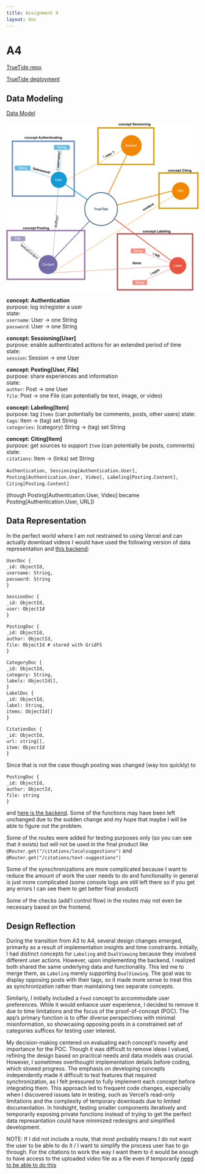 ```yaml
---
title: Assignment 4
layout: doc
---
```


# A4

[TrueTide repo](https://github.com/jennet-zamanova/truetide)

[TrueTide deployment](https://truetide.vercel.app/)

## Data Modeling

[Data Model](https://viewer.diagrams.net/?tags=%7B%7D&lightbox=1&highlight=0000ff&edit=_blank&layers=1&nav=1&title=test.drawio#R%3Cmxfile%3E%3Cdiagram%20id%3D%226a731a19-8d31-9384-78a2-239565b7b9f0%22%20name%3D%22Page-1%22%3E7Vxbc9o4FP4tfeAxjO6yHwMJ7cy2M52mnXYfDSjgrcGMMU3SX78yyBddnHKxDVk2D210wLL1fUffOUeS08PDxfP7JFjNP8VTEfUQmD738F0PIYQxlv9llpedBSLs7SyzJJwqW2l4CH8LZQTKugmnYq19MY3jKA1XunESL5dikmq2IEniJ%2F1rj3Gk33UVzIRleJgEkW39Hk7TubJC5pcffBDhbK5u7SG%2B%2B2AcTH7OknizVPdbxkux%2B2QR5N2oMa7nwTR%2BqpjwfQ8PkzhOd78tnociynDNEdtdN6r5tHjkRCzTfS5YDW75c8zC94NP35c%2F%2Fvr87eeX9Q2knO46%2BhVEG4WGet70JYdnO0CR9QN6ePA0D1PxsAom2adP0iOkbZ4uItmC8tfHMIqGcRQnsr2FAw%2FWaRL%2FFLmxh%2FCU%2B2MAik9yzOH2%2BniZKg9BnmyrxxNJKp5rhw4LQKWTingh0uRFfiW%2FgBHcV%2BNULkpzWp5KvnFum1eoRr4yBsrHZkX3JdjyF4X3YdjDK8AeEqAhD6mNPGEO5DFoEXlyBuTHHiW0Q%2BQLAHPkgcPpmcvpCz7agB6dAXo28cT4sTPoCTb1BjEbegpd0NMWocdngN5nHAesM%2Bixrzu976O%2BL2dC%2FgPtGUBcNDQhPhDnZFYQ%2F7YWiYW6vE7mOuLPiBdZBFDwjYJFGGVj%2FSCiXyINJ4ED16xdoWS0%2FZH2IApnS2mbSHDlU5kcYYNiealMifytXedZkV9DloPSWv441fkrJkmFMZgnnFXGCuOJjNkx%2BUGs12G8fLukjYDHAa0jbZYE01CU91LmaZjIVDsbN75bx5us7yb4lTTpBCMXwdwxJQvjiQTbCe%2B3Lx%2F%2Fq%2BQ2wZg1JX2WR7cqZ2WOrbFWmk%2FkjVm8fQzGWSX6Vpm79ygjqFXmkGfkIVAm5C7ysOckrzSfSJ5v07Sc3malu5k65IAxC5hq%2BKkmIc4kwgGcVLFkklf8FKqBpUEyE8V4c1cXU23FwIY4EVGQhr%2F0BYTTQMpTxFNBeswVoTWQ4BlBws2AxDEb3nrtgUQhOyNItlbaqMnnelBNBdtRQBYq1pq37Qtkrnoe1BMM5AxXwJVivJb1qxt%2BjkM5iEq9od8NE2ZK5m6Q6rrqCp3RFTG6QnZXO2SsrrYeUSCxp5M4Vp8e0iRczixXKWtCs%2BjLSmsyGNzXRjE7CGpR1%2FAZV1zd25f2j4uEmuU5cZTnEDvrwibmp2P56Uqg55zrPu53Cry3xwrIEcJoF8RVdk4WxiIr0YWR7xuGFfY38gvmMnib0oj0KQaOFkYI9K6w3VWTwui1Ez3P5CTkfydpwUkIsKNna04yorcjauSq0heSlx%2FVxt%2BZsPdp3rx7VkK%2Fa730yjr3GOfKt2WPq5byZMlcFXfWok15FjRvBwk82rtQtqRfLiObzgZJm87meZfobLAlVzutnMrZt7Z8sd%2Baq9kJJcxXPA53NB%2BYfWFM2vMt396iOCYXfQSe8OCbykUhQcRSCODIR51bpE3ko8S389GrAR%2Fqq8rlQYFOoKegw1JgBLz7LT8NZHnMoY7FJN5%2FjcRcGKZthmL52NZCtH98LCZWb3ZnDUokBXuckWrTVYrwC%2FqMIT3f82VYez0Mb1ufRRLKMWcbEyfFZpf3HRybO%2FY%2B7FvOx492Pg5RX6oS83xGKeSIGSKG2qw6KOiwNG1ftPBFu80bFy1oi9bXZCO%2BhlNhu0ynW6ZoRAd8WL9l6vqqvRFhboNruYoaWvbINccbmkhhgHGUgXkuf0SuwwyokcMMhfJWSB7K8QvlP29yW5xjNgm8umS2Ad4YNTNPn%2FQJtoWE0j7lDi2p2E%2Bkz67rR2Fkz89Xk%2F8A%2BdNJ7QGQi0z%2BCTIYAN3m%2FtiueVsLo7fIvxs2tBvvzr68w8LojYy8ngb%2FDQa4xUB6AyHT%2BUbMLybcoYH0BgKjN%2BjorblIWnOWltlT910wSTdBVCvAkp%2FdiSXNFyyBzKaR1NjoVn2wCKfTrI9BItbh72C87S%2Bbu6tsdNvx0kGP3mXfiNNAHdkj9Vm%2B43yterFGdd4rXlrRXFJNmxNOMNQxinQ%2BjdWu%2BPFxLU5PiHCHBb9r0ovnMN0VcZz6qr2r4WTVoNplCZc1XiqNZgo4t4QcvI7fuYQwRCVKHvFgVs5xpjsMZxJTgLgsyTzuEYKOUxZundrnBPaJ7xMKKMn%2B9boWGd9y2WCTzuPk3TnUpeJyGOlqc%2BOBBuQFtyIvOqU3xrp8Q%2BJC9tIS%2FeUKpzbQijJAp%2FxIi0wSI9XJPyJNXxQr0jdiaYoT6SKzeBlEH%2BN4pfqpPwCnyxmyE0xGxmOB9qjrMCFbR6nVoubOwtXsw3DaB7WbdBARcnTacUTXrctD7nTVHEQ2N9s3TKRzjCyflBMzrasUHC%2FzvJKymmV2ra5YClSVDURfk41D3jL09JwQO94ydAajJgqKOnrsFZiMnjRehZOLZwa%2FKugHMEPNbB1DR6ndNTXcTU1gb7xdGDGwqRlDubkKwvdeTW2TGbuumtQUVBfGTINTBliJqHd%2BOWN2%2FZRHm2WwEHZKemn8eA1NHZ4jURxauwBy7BPF71bBev0UJ9OLZ6YpTWPWATNyAfOG22v0UtEmYpVll7eynJOjk5ClrlMfF0ZUQwLHsLkV5nwJtGue7Jyg5Em9A3w9HEHsGyXOBahcPpu7eK9p5HiLrjyI0Wvg0K1RDR%2F%2FghR9nclO34eC5u18apTx%2B5%2BEBHqchcWLIZ1V2NxegCs1YRhekWZDmfVcYHDNnc1J0HY99IoootykyL8EiuxVqpKiz%2FH6iiYR5dYZIPqnP0%2FTOV12mRemYrG%2BEorsc8nIdTahIVJks%2FwLgLuwVf6JRXz%2FLw%3D%3D%3C%2Fdiagram%3E%3C%2Fmxfile%3E)

![Data Model](/../assets/images/a4/data_model.svg)

**concept: Authentication**  
purpose: log in/register a user  
state:  
`username`: User -> one String  
`password`: User -> one String

**concept: Sessioning[User]**  
purpose: enable authenticated actions for an extended period of time  
state:  
`session`: Session -> one User

**concept: Posting[User, File]**  
purpose: share experiences and information  
state:  
`author`: Post -> one User  
`file`: Post -> one File (can potentially be text, image, or video)

**concept: Labeling[Item]**  
purpose: tag `Items` (can potentially be comments, posts, other users)
state:  
`tags`: Item -> (tag) set String  
`categories`: (category) String -> (tag) set String

**concept: Citing[Item]**  
purpose: get sources to support `Item` (can potentially be posts, comments)
state:  
`citations`: Item -> (links) set String

`Authentication, Sessioning[Authentication.User], Posting[Authentication.User, Video], Labeling[Posting.Content], Citing[Posting.Content]`

(though Posting[Authentication.User, Video] became Posting[Authentication.User, URL])

## Data Representation

In the perfect world where I am not restrained to using Vercel and can actually download videos I would have used the following version of data representation and [this backend](https://github.com/jennet-zamanova/truetide/tree/a4-beta):

```
UserDoc {
_id: ObjectId,
username: String,
password: String
}
```

```
SessionDoc {
_id: ObjectId,
user: ObjectId
}
```

```
PostingDoc {
_id: ObjectId,
author: ObjectId,
file: ObjectId # stored with GridFS
}
```

```
CategoryDoc {
_id: ObjectId,
category: String,
labels: ObjectId[],
}
LabelDoc {
_id: ObjectId,
label: String,
items: ObjectId[]
}
```

```
CitationDoc {
_id: ObjectId,
url: string[],
item: ObjectId
}
```

Since that is not the case though posting was changed (way too quickly) to

```
PostingDoc {
_id: ObjectId,
author: ObjectId,
file: string
}
```

and [here is the backend](https://github.com/jennet-zamanova/truetide/tree/main). Some of the functions may have been left unchanged due to the sudden change and my hope that maybe I will be able to figure out the problem.

Some of the routes were added for testing purposes only (so you can see that it exists) but will not be used in the final product like `@Router.get("/citations/localsuggestions")` and `@Router.get("/citations/text-suggestions")`

Some of the synschronizations are more complicated because I want to reduce the amount of work the user needs to do and functionality in general is just more complicated (some console logs are still left there so if you get any errors I can see them to get better final product)

Some of the checks (add'l control flow) in the routes may not even be necessary based on the frontend.

## Design Reflection

During the transition from A3 to A4, several design changes emerged, primarily as a result of implementation insights and time constraints. Initially, I had distinct concepts for `Labeling` and `DualViewing` because they involved different user actions. However, upon implementing the backend, I realized both shared the same underlying data and functionality. This led me to merge them, as `Labeling` merely supporting `DualViewing`. The goal was to display opposing posts with their tags, so it made more sense to treat this as synchronization rather than maintaining two separate concepts.

Similarly, I initially included a `Feed` concept to accommodate user preferences. While it would enhance user experience, I decided to remove it due to time limitations and the focus of the proof-of-concept (POC). The app’s primary function is to offer diverse perspectives with minimal misinformation, so showcasing opposing posts in a constrained set of categories suffices for testing user interest.

My decision-making centered on evaluating each concept’s novelty and importance for the POC. Though it was difficult to remove ideas I valued, refining the design based on practical needs and data models was crucial. However, I sometimes overthought implementation details before coding, which slowed progress. The emphasis on developing concepts independently made it difficult to test features that required synchronization, as I felt pressured to fully implement each concept before integrating them. This approach led to frequent code changes, especially when I discovered issues late in testing, such as Vercel’s read-only limitations and the complexity of temporary downloads due to limited documentation. In hindsight, testing smaller components iteratively and temporarily exposing private functions instead of trying to get the perfect data represantation could have minimized redesigns and simplified development.

NOTE: If I did not include a route, that most probably means I do not want the user to be able to do it / I want to simplify the process user has to go through. For the citations to work the way I want them to it would be enough to have access to the uploaded video file as a file even if temporarily [need to be able to do this](https://ai.google.dev/api/files#video)
